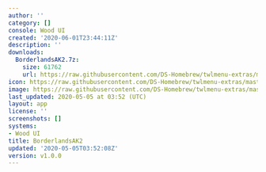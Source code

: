 ```yaml
---
author: ''
category: []
console: Wood UI
created: '2020-06-01T23:44:11Z'
description: ''
downloads:
  BorderlandsAK2.7z:
    size: 61762
    url: https://raw.githubusercontent.com/DS-Homebrew/twlmenu-extras/master/_nds/TWiLightMenu/akmenu/themes/BorderlandsAK2.7z
icon: https://raw.githubusercontent.com/DS-Homebrew/twlmenu-extras/master/unistore/icons/ak.png
image: https://raw.githubusercontent.com/DS-Homebrew/twlmenu-extras/master/unistore/icons/ak.png
last_updated: 2020-05-05 at 03:52 (UTC)
layout: app
license: ''
screenshots: []
systems:
- Wood UI
title: BorderlandsAK2
updated: '2020-05-05T03:52:08Z'
version: v1.0.0
---
```

